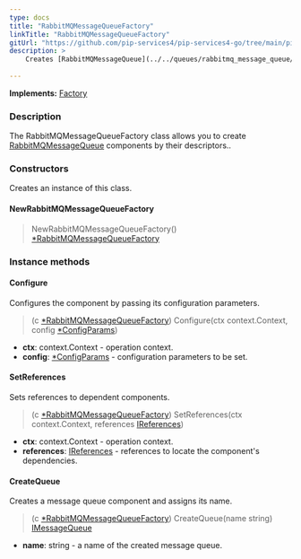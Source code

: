```yaml
---
type: docs
title: "RabbitMQMessageQueueFactory"
linkTitle: "RabbitMQMessageQueueFactory"
gitUrl: "https://github.com/pip-services4/pip-services4-go/tree/main/pip-services4-rabbitmq-go"
description: >
    Creates [RabbitMQMessageQueue](../../queues/rabbitmq_message_queue/) components by their descriptors.
    
---
```


**Implements:** [Factory](../../../components/build/factory)

### Description
The RabbitMQMessageQueueFactory class allows you to create [RabbitMQMessageQueue](../../queues/rabbitmq_message_queue/) components by their descriptors..


### Constructors
Creates an instance of this class.

#### NewRabbitMQMessageQueueFactory
> NewRabbitMQMessageQueueFactory() [*RabbitMQMessageQueueFactory]()


### Instance methods

#### Configure
Configures the component by passing its configuration parameters.

> (c [*RabbitMQMessageQueueFactory]()) Configure(ctx context.Context, config [*ConfigParams](../../../components/config/config_params))

- **ctx**: context.Context - operation context.
- **config**: [*ConfigParams](../../../components/config/config_params) - configuration parameters to be set.


#### SetReferences
Sets references to dependent components.

> (c [*RabbitMQMessageQueueFactory]()) SetReferences(ctx context.Context, references [IReferences](../../../commons/refer/ireferences))

- **ctx**: context.Context - operation context.
- **references**: [IReferences](../../../components/refer/ireferences) - references to locate the component's dependencies.


#### CreateQueue
Creates a message queue component and assigns its name.
> (c [*RabbitMQMessageQueueFactory]()) CreateQueue(name string) [IMessageQueue](../../../messaging/queues/imessage_queue)

 - **name**: string - a name of the created message queue.
